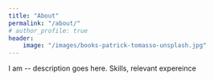 ```yaml
---
title: "About"
permalink: "/about/"
# author_profile: true
header:
    image: "/images/books-patrick-tomasso-unsplash.jpg"
---
```


I am -- description goes here. Skills, relevant expereince